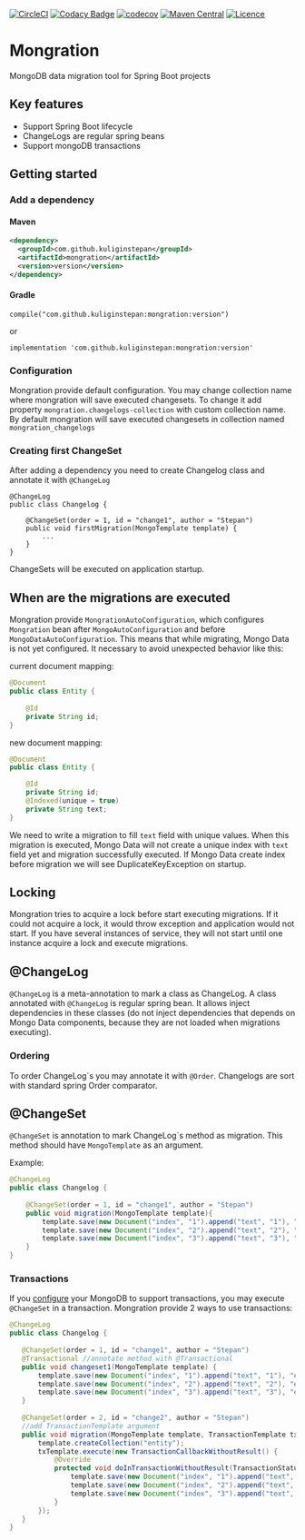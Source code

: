 [![CircleCI](https://circleci.com/gh/KuliginStepan/mongration/tree/master.svg?style=shield)](https://circleci.com/gh/KuliginStepan/mongration/tree/master)
[![Codacy Badge](https://api.codacy.com/project/badge/Grade/ffcf51506af84115ae91ab54cb437f08)](https://www.codacy.com/app/KuliginStepan/mongration?utm_source=github.com&amp;utm_medium=referral&amp;utm_content=KuliginStepan/mongration&amp;utm_campaign=Badge_Grade)
[![codecov](https://codecov.io/gh/KuliginStepan/mongration/branch/master/graph/badge.svg)](https://codecov.io/gh/KuliginStepan/mongration)
[![Maven Central](https://img.shields.io/maven-central/v/com.github.kuliginstepan/mongration.svg?label=Maven%20Central)](https://search.maven.org/search?q=g:%22com.github.kuliginstepan%22%20AND%20a:%22mongration%22)
[![Licence](https://img.shields.io/hexpm/l/plug.svg)](https://github.com/kuliginstepan/mongration/blob/master/LICENSE)

# Mongration
MongoDB data migration tool for Spring Boot projects

## Key features
*   Support Spring Boot lifecycle
*   ChangeLogs are regular spring beans
*   Support mongoDB transactions

## Getting started
### Add a dependency
#### Maven
```xml
<dependency>
  <groupId>com.github.kuliginstepan</groupId>
  <artifactId>mongration</artifactId>
  <version>version</version>
</dependency>
```
#### Gradle
`compile("com.github.kuliginstepan:mongration:version")`

or 

`implementation 'com.github.kuliginstepan:mongration:version'`
### Configuration
Mongration provide default configuration. You may change collection name where mongration will save executed changesets.
To change it add property `mongration.changelogs-collection` with custom collection name. By default mongration will save
executed changesets in collection named `mongration_changelogs` 
### Creating first ChangeSet
After adding a dependency you need to create Changelog class and annotate it with `@ChangeLog`
```
@ChangeLog
public class Changelog {
    
    @ChangeSet(order = 1, id = "change1", author = "Stepan")
    public void firstMigration(MongoTemplate template) {
        ...
    }
}
```
ChangeSets will be executed on application startup.
## When are the migrations are executed
Mongration provide `MongrationAutoConfiguration`, which configures `Mongration` bean after `MongoAutoConfiguration` and 
before `MongoDataAutoConfiguration`. This means that while migrating, Mongo Data is not yet configured. It 
necessary to avoid unexpected behavior like this:

current document mapping:

```java
@Document
public class Entity {
    
    @Id
    private String id;
}
```
new document mapping:
```java
@Document
public class Entity {

    @Id
    private String id;
    @Indexed(unique = true)
    private String text;
}
```

We need to write a migration to fill `text` field with unique values. When this migration is executed, Mongo Data will not
create a unique index with `text` field yet and migration successfully executed. If Mongo Data create index before migration
we will see DuplicateKeyException on startup.

## Locking
Mongration tries to acquire a lock before start executing migrations. If it could not acquire a lock, it would throw exception and application would not start.
If you have several instances of service, they will not start until one instance acquire a lock and execute migrations.

## @ChangeLog
`@ChangeLog` is a meta-annotation to mark a class as ChangeLog. A class annotated with `@ChangeLog` is regular spring bean.
It allows inject dependencies in these classes (do not inject dependencies that depends on Mongo Data components, because
 they are not loaded when migrations executing).
### Ordering
To order ChangeLog\`s you may annotate it with `@Order`. Changelogs are sort with standard spring Order comparator.
## @ChangeSet
`@ChangeSet` is annotation to mark ChangeLog\`s method as migration. This method should have `MongoTemplate` as an argument.

Example: 

```java
@ChangeLog
public class Changelog {
    
    @ChangeSet(order = 1, id = "change1", author = "Stepan")
    public void migration(MongoTemplate template){
        template.save(new Document("index", "1").append("text", "1"), "entity");
        template.save(new Document("index", "2").append("text", "2"), "entity");
        template.save(new Document("index", "3").append("text", "3"), "entity");
    }
}
```

### Transactions

If you [configure](https://docs.mongodb.com/v4.0/tutorial/deploy-replica-set/) your MongoDB to support transactions, you may execute `@ChangeSet` in a transaction. Mongration provide 2 ways
 to use transactions:
 ```java
@ChangeLog
public class Changelog {
   
    @ChangeSet(order = 1, id = "change1", author = "Stepan")
    @Transactional //annotate method with @Transactional
    public void changeset1(MongoTemplate template) {
        template.save(new Document("index", "1").append("text", "1"), "entity");
        template.save(new Document("index", "2").append("text", "2"), "entity");
        template.save(new Document("index", "3").append("text", "3"), "entity");
    }
    
    @ChangeSet(order = 2, id = "change2", author = "Stepan")
    //add TransactionTemplate argument
    public void migration(MongoTemplate template, TransactionTemplate txTemplate){
        template.createCollection("entity");
        txTemplate.execute(new TransactionCallbackWithoutResult() {
            @Override
            protected void doInTransactionWithoutResult(TransactionStatus status) {
                template.save(new Document("index", "1").append("text", "1"), "entity");
                template.save(new Document("index", "2").append("text", "2"), "entity");
                template.save(new Document("index", "3").append("text", "3"), "entity");
            }
        });
    }
}
```